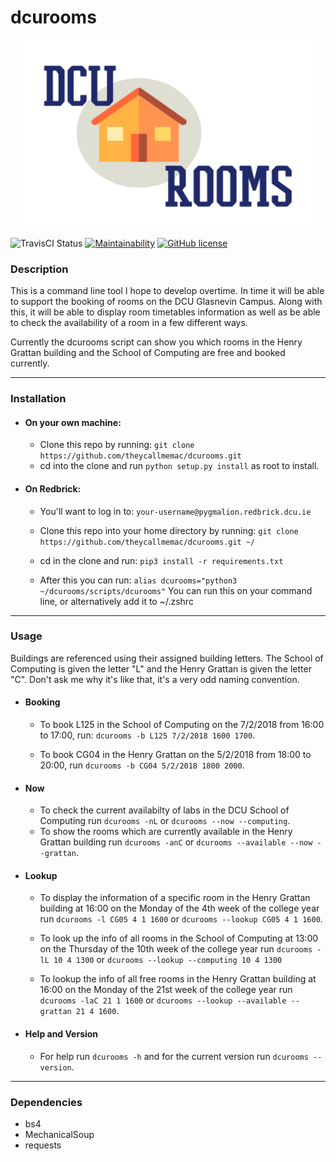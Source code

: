 # dcurooms

<p align="center">
  <img width="460" height="300" src="https://github.com/theycallmemac/dcurooms/blob/master/dcurooms-logo.png?raw=true"/>
</p>

![TravisCI Status](https://travis-ci.org/theycallmemac/dcurooms.svg?branch=master) [![Maintainability](https://api.codeclimate.com/v1/badges/d41179565d12397e7438/maintainability)](https://codeclimate.com/github/theycallmemac/dcurooms/maintainability) [![GitHub license](https://img.shields.io/github/license/theycallmemac/dcurooms.svg)](https://github.com/theycallmemac/dcurooms/blob/master/LICENSE)

### Description
This is a command line tool I hope to develop overtime. In time it will be able to support the booking of rooms on the DCU Glasnevin Campus. Along with this, it will be able to display room timetables information as well as be able to check the availability of a room in a few different ways.

Currently the dcurooms script can show you which rooms in the Henry Grattan building and the School of Computing are free and booked currently.

---

### Installation

- #### On your own machine:
    - Clone this repo by running:
    ```git clone https://github.com/theycallmemac/dcurooms.git```
    - cd into the clone and run ```python setup.py install``` as root to install.

- #### On Redbrick:
    - You'll want to log in to:
    ```your-username@pygmalion.redbrick.dcu.ie```

    - Clone this repo into your home directory by running:
    ```git clone https://github.com/theycallmemac/dcurooms.git ~/```
    - cd in the clone and run:
    ```pip3 install -r requirements.txt```
    - After this you can run:
    ```alias dcurooms="python3 ~/dcurooms/scripts/dcurooms"```
      You can run this on your command line, or alternatively add it to ~/.zshrc

---

### Usage
Buildings are referenced using their assigned building letters. The School of Computing is given the letter "L" and the Henry Grattan is given the letter "C". Don't ask me why it's like that, it's a very odd naming convention.

- #### Booking
    - To book L125 in the School of Computing on the 7/2/2018 from 16:00 to 17:00, run:
```dcurooms -b L125 7/2/2018 1600 1700```.

    - To book CG04 in the Henry Grattan on the 5/2/2018 from 18:00 to 20:00, run ```dcurooms -b CG04 5/2/2018 1800 2000```.

- #### Now
    - To check the current availabilty of labs in the DCU School of Computing run ```dcurooms -nL``` or ```dcurooms --now --computing```.
    - To show the rooms which are currently available in the Henry Grattan building run ```dcurooms -anC``` or ```dcurooms --available --now --grattan```.

- #### Lookup
    - To display the information of a specific room in the Henry Grattan building at 16:00 on the Monday of the 4th week of the college year run ```dcurooms -l CG05 4 1 1600``` or ```dcurooms --lookup CG05 4 1 1600```.

    - To look up the info of all rooms in the School of Computing at 13:00 on the Thursday of the 10th week of the college year run ```dcurooms -lL 10 4 1300``` or ```dcurooms --lookup --computing 10 4 1300```

    - To lookup the info of all free rooms in the Henry Grattan building at 16:00 on the Monday of the 21st week of the college year run ```dcurooms -laC 21 1 1600``` or ```dcurooms --lookup --available --grattan 21 4 1600```.

- #### Help and Version
    - For help run ```dcurooms -h``` and for the current version run ```dcurooms --version```.

---

### Dependencies
 - bs4
 - MechanicalSoup
 - requests
